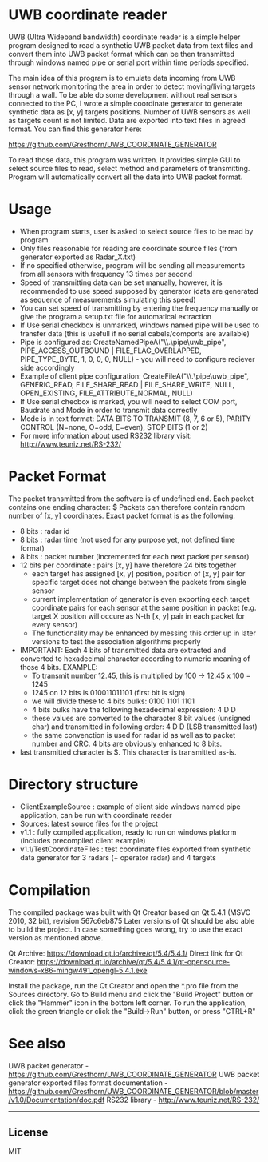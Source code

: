 # UWB coordinate reader

UWB (Ultra Wideband bandwidth) coordinate reader is a simple helper program designed to read
a synthetic UWB packet data from text files and convert them into UWB packet format which can
be then transmitted through windows named pipe or serial port within time periods specified.

The main idea of this program is to emulate data incoming from UWB sensor network monitoring
the area in order to detect moving/living targets through a wall. To be able do some development
without real sensors connected to the PC, I wrote a simple coordinate generator to generate synthetic
data as [x, y] targets positions. Number of UWB sensors as well as targets count is not limited. Data
are exported into text files in agreed format. You can find this generator here:

https://github.com/Gresthorn/UWB_COORDINATE_GENERATOR

To read those data, this program was written. It provides simple GUI to select source files to read,
select method and parameters of transmitting. Program will automatically convert all the data into
UWB packet format.

# Usage
  - When program starts, user is asked to select source files to be read by program
  - Only files reasonable for reading are coordinate source files (from generator exported as Radar_X.txt)
  - If no specified otherwise, program will be sending all measurements from all sensors with frequency 13 times per second
  - Speed of transmitting data can be set manually, however, it is recommended to use speed supposed by generator (data are generated as sequence of measurements simulating this speed)
  - You can set speed of transmitting by entering the frequency manually or give the program a setup.txt file for automatical extraction
  - If Use serial checkbox is unmarked, windows named pipe will be used to transfer data (this is usefull if no serial cabels/comports are available)
  - Pipe is configured as: CreateNamedPipeA("\\\\.\\pipe\\uwb_pipe", PIPE_ACCESS_OUTBOUND | FILE_FLAG_OVERLAPPED, PIPE_TYPE_BYTE, 1, 0, 0, 0, NULL) - you will need to configure reciever side accordingly
  - Example of client pipe configuration: CreateFileA("\\\\.\\pipe\\uwb_pipe", GENERIC_READ, FILE_SHARE_READ | FILE_SHARE_WRITE, NULL, OPEN_EXISTING, FILE_ATTRIBUTE_NORMAL, NULL)
  - If Use serial checbox is marked, you will need to select COM port, Baudrate and Mode in order to transmit data correctly
  - Mode is in text format: DATA BITS TO TRANSMIT (8, 7, 6 or 5), PARITY CONTROL (N=none, O=odd, E=even), STOP BITS (1 or 2)
  - For more information about used RS232 library visit: http://www.teuniz.net/RS-232/

# Packet Format

The packet transmitted from the softvare is of undefined end. Each packet contains one ending character: $
Packets can therefore contain random number of [x, y] coordinates. Exact packet format is as the following:
  - 8 bits : radar id
  - 8 bits : radar time (not used for any purpose yet, not defined time format)
  - 8 bits : packet number (incremented for each next packet per sensor)
  - 12 bits per coordinate : pairs [x, y] have therefore 24 bits together
    - each target has assigned [x, y] position, position of [x, y] pair for specific target does not change between the packets from single sensor
    - current implementation of generator is even exporting each target coordinate pairs for each sensor at the same position in packet (e.g. target X position will occure as N-th [x, y] pair in each packet for every sensor)
    - The functionality may be enhanced by messing this order up in later versions to test the association algorithms properly
  - IMPORTANT: Each 4 bits of transmitted data are extracted and converted to hexadecimal character according to numeric meaning of those 4 bits. EXAMPLE:
    - To transmit number 12.45, this is multiplied by 100 -> 12.45 x 100 = 1245
    - 1245 on 12 bits is 010011011101 (first bit is sign)
    - we will divide these to 4 bits bulks: 0100 1101 1101
    - 4 bits bulks have the following hexadecimal expression: 4 D D
    - these values are converted to the character 8 bit values (unsigned char) and transmitted in following order: 4 D D (LSB transmitted last)
    - the same convenction is used for radar id as well as to packet number and CRC. 4 bits are obviously enhanced to 8 bits.
  - last transmitted character is $. This character is transmitted as-is.

# Directory structure

  - ClientExampleSource : example of client side windows named pipe application, can be run with coordinate reader
  - Sources: latest source files for the project
  - v1.1 : fully compiled application, ready to run on windows platform (includes precompiled client example)
  - v1.1/TestCoordinateFiles : test coordinate files exported from synthetic data generator for 3 radars (+ operator radar) and 4 targets

# Compilation

The compiled package was built with Qt Creator based on Qt 5.4.1 (MSVC 2010, 32 bit), revision 567c6eb875
Later versions of Qt should be also able to build the project. In case something goes wrong, try to use the
exact version as mentioned above. 

Qt Archive: https://download.qt.io/archive/qt/5.4/5.4.1/
Direct link for Qt Creator: https://download.qt.io/archive/qt/5.4/5.4.1/qt-opensource-windows-x86-mingw491_opengl-5.4.1.exe

Install the package, run the Qt Creator and open the *.pro file from the Sources directory. Go to Build menu
and click the "Build Project" button or click the "Hammer" icon in the bottom left corner. To run the application,
click the green triangle or click the "Build->Run" button, or press "CTRL+R"

# See also

UWB packet generator - https://github.com/Gresthorn/UWB_COORDINATE_GENERATOR
UWB packet generator exported files format documentation - https://github.com/Gresthorn/UWB_COORDINATE_GENERATOR/blob/master/v1.0/Documentation/doc.pdf
RS232 library - http://www.teuniz.net/RS-232/

---
License
----
MIT